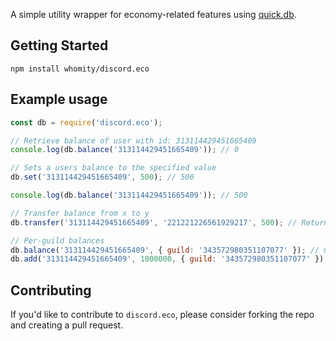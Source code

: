 A simple utility wrapper for economy-related features using [quick.db](https://npmjs.com/quick.db).

## Getting Started
```
npm install whomity/discord.eco
```

## Example usage
```js
const db = require('discord.eco');

// Retrieve balance of user with id: 313114429451665409
console.log(db.balance('313114429451665409')); // 0

// Sets a users balance to the specified value
db.set('313114429451665409', 500); // 500

console.log(db.balance('313114429451665409')); // 500

// Transfer balance from x to y
db.transfer('313114429451665409', '221221226561929217', 500); // Returns a truthy value (whether the transfer was successful)

// Per-guild balances
db.balance('313114429451665409', { guild: '343572980351107077' }); // 0
db.add('313114429451665409', 1000000, { guild: '343572980351107077' }); // 1000000
```

## Contributing
If you'd like to contribute to `discord.eco`, please consider forking the repo and creating a pull request. 
